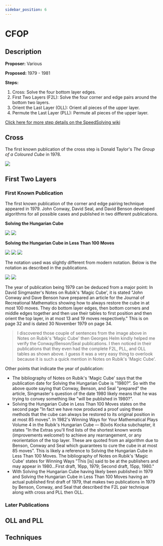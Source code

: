 ```yaml
---
sidebar_position: 6
---
```


# CFOP

## Description

**Proposer:** Various

**Proposed:** 1979 - 1981

**Steps:**

1. Cross: Solve the four bottom layer edges.
2. First Two Layers (F2L): Solve the four corner and edge pairs around the bottom two layers.
3. Orient the Last Layer (OLL): Orient all pieces of the upper layer.
4. Permute the Last Layer (PLL): Permute all pieces of the upper layer.

[Click here for more step details on the SpeedSolving wiki](https://www.speedsolving.com/wiki/index.php/CFOP_method)

## Cross

The first known publication of the cross step is Donald Taylor's *The Group of a Coloured Cube* in 1978.

![](img/CFOP/Proposal.png)

## First Two Layers

### First Known Publication

The first known publication of the corner and edge pairing technique appeared in 1979. John Conway, David Seal, and David Benson developed algorithms for all possible cases and published in two different publications.

**Solving the Hungarian Cube**

![](img/CFOP/F2L/CBS1.png)
![](img/CFOP/F2L/CBS2.png)

**Solving the Hungarian Cube in Less Than 100 Moves**

![](img/CFOP/F2L/CBS5.png)
![](img/CFOP/F2L/CBS6.png)
![](img/CFOP/F2L/CBS7.png)

The notation used was slightly different from modern notation. Below is the notation as described in the publications.

![](img/CFOP/F2L/CBS3.png)
![](img/CFOP/F2L/CBS4.png)

The year of publication being 1979 can be deduced from a major point: In David Singmaster's Notes on Rubik's 'Magic Cube', it is stated "John Conway and Dave Benson have prepared an article for the Journal of Recreational Mathematics showing how to always restore the cube in at most 100 moves. They do bottom layer edges, then bottom corners and middle edges together and then use their tables to first position and then orient the top layer, in at most 13 and 19 moves respectively." This is on page 32 and is dated 30 November 1979 on page 34.
> I discovered those couple of sentences from the image above in Notes on Rubik's 'Magic Cube' then Georges Helm kindly helped me verify the Conway/Benson/Seal publications. I then noticed in their publications that they even had the complete F2L, PLL, and OLL tables as shown above. I guess it was a very easy thing to overlook because it is such a quick mention in Notes on Rubik's 'Magic Cube'.

Other points that indicate the year of publication:

- The bibliography of Notes on Rubik's 'Magic Cube' says that the publication date for Solving the Hungarian Cube is "1980?". So with the above quote saying that Conway, Benson, and Seal "prepared" the article, Singmaster's question of the date 1980 likely means that he was trying to convey something like "will be published in 1980?".
- Solving the Hungarian Cube in Less Than 100 Moves states on the second page "In fact we have now produced a proof using these methods that the cube can always be restored to its original position in at most 85 moves". In 1982's Winning Ways for Your Mathematical Plays Volume 4 in the Rubik's Hungarian Cube — Bűvös Kocka subchapter, it states "In the Extras you'll find lists of the shortest known words (improvements welcome!) to achieve any rearrangement, or any reorientation of the top layer. These are quoted from an algorithm due to Benson, Conway and Seal which guarantees to cure the cube in at most 85 moves". This is likely a reference to Solving the Hungarian Cube in Less Than 100 Moves. The bibliography of Notes on Rubik's 'Magic Cube' states for Winning Ways "This [is] said to be at the publishers and may appear in 1980...First draft, 16pp, 1979; Second draft, 15pp, 1980."
- With Solving the Hungarian Cube having likely been published in 1979 and Solving the Hungarian Cube in Less Than 100 Moves having an actual published first draft of 1979, that makes two publications in 1979 by Benson, Conway, and Seal that described the F2L pair technique along with cross and PLL then OLL.

### Later Publications



## OLL and PLL



## Techniques